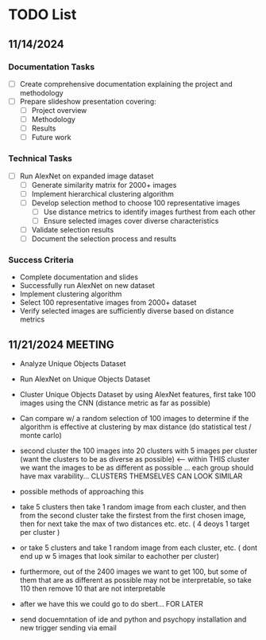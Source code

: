 # TODO List

## 11/14/2024

### Documentation Tasks
- [ ] Create comprehensive documentation explaining the project and methodology
- [ ] Prepare slideshow presentation covering:
  - [ ] Project overview
  - [ ] Methodology
  - [ ] Results
  - [ ] Future work

### Technical Tasks
- [ ] Run AlexNet on expanded image dataset
  - [ ] Generate similarity matrix for 2000+ images
  - [ ] Implement hierarchical clustering algorithm
  - [ ] Develop selection method to choose 100 representative images
    - [ ] Use distance metrics to identify images furthest from each other
    - [ ] Ensure selected images cover diverse characteristics
  - [ ] Validate selection results
  - [ ] Document the selection process and results

### Success Criteria
- Complete documentation and slides
- Successfully run AlexNet on new dataset
- Implement clustering algorithm
- Select 100 representative images from 2000+ dataset
- Verify selected images are sufficiently diverse based on distance metrics

## 11/21/2024 MEETING

- Analyze Unique Objects Dataset
- Run AlexNet on Unique Objects Dataset
- Cluster Unique Objects Dataset by using AlexNet features, first take 100 images using the CNN (distance metric as far as possible)
- Can compare w/ a random selection of 100 images to determine if the algorithm is effective at clustering by max distance (do statistical test / monte carlo)
- second cluster the 100 images into 20 clusters with 5 images per cluster (want the clusters to be as diverse as possible) <-- within THIS cluster we want the images to be as different as possible ... each group should have max varability... CLUSTERS THEMSELVES CAN LOOK SIMILAR
- possible methods of approaching this
- take 5 clusters then take 1 random image from each cluster, and then from the second cluster take the firstest from the first chosen image, then for next take the max of two distances etc. etc. ( 4 deoys 1 target per cluster )
- or take 5 clusters and take 1 random image from each cluster, etc. ( dont end up w 5 images that look similar to eachother per cluster)
- furthermore, out of the 2400 images we want to get 100, but some of them that are as different as possible may not be interpretable, so take 110 then remove 10 that are not interpretable

- after we have this we could go to do sbert... FOR LATER

- send docuemntation of ide and python and psychopy installation and new trigger sending via email